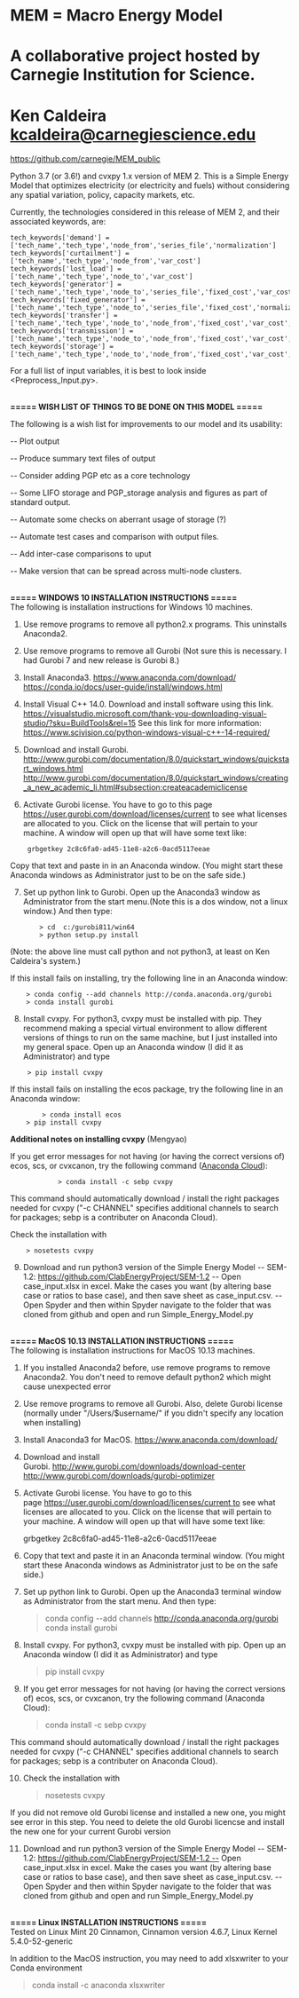 # MEM = Macro Energy Model
#
# A collaborative project hosted by Carnegie Institution for Science.
#
# Ken Caldeira <kcaldeira@carnegiescience.edu>

https://github.com/carnegie/MEM_public

Python 3.7 (or 3.6!) and cvxpy 1.x version of MEM 2. This is a Simple Energy Model that optimizes electricity (or electricity
and fuels) without considering any spatial variation, policy, capacity markets, etc.

Currently, the technologies considered in this release of MEM 2, and their associated keywords, are:


    tech_keywords['demand'] = ['tech_name','tech_type','node_from','series_file','normalization']
    tech_keywords['curtailment'] = ['tech_name','tech_type','node_from','var_cost']
    tech_keywords['lost_load'] = ['tech_name','tech_type','node_to','var_cost']
    tech_keywords['generator'] = ['tech_name','tech_type','node_to','series_file','fixed_cost','var_cost','normalization','capacity']
    tech_keywords['fixed_generator'] = ['tech_name','tech_type','node_to','series_file','fixed_cost','normalization','capacity']
    tech_keywords['transfer'] = ['tech_name','tech_type','node_to','node_from','fixed_cost','var_cost','efficiency','capacity']
    tech_keywords['transmission'] = ['tech_name','tech_type','node_to','node_from','fixed_cost','var_cost','efficiency','capacity']
    tech_keywords['storage'] = ['tech_name','tech_type','node_to','node_from','fixed_cost','var_cost','efficiency','charging_time','decay_rate','capacity']

For a full list of input variables, it is best to look inside <Preprocess_Input.py>.

<br>
<b>=====  WISH LIST OF THINGS TO BE DONE ON THIS MODEL  =====</b>
<br>

The following is a wish list for improvements to our model and its usability:

-- Plot output

-- Produce summary text files of output

-- Consider adding PGP etc as a core technology

-- Some LIFO storage and PGP_storage analysis and figures as part of standard output.

-- Automate some checks on aberrant usage of storage (?)

-- Automate test cases and comparison with output files.

-- Add inter-case comparisons to uput

-- Make version that can be spread across multi-node clusters.


<br>
<b>=====  WINDOWS 10 INSTALLATION INSTRUCTIONS  ===== </b>
<br>
The following is installation instructions for Windows 10 machines.

1. Use remove programs to remove all python2.x programs. This uninstalls Anaconda2.

2. Use remove programs to remove all Gurobi (Not sure this is necessary. I had Gurobi 7 and new release is Gurobi 8.)

3. Install Anaconda3. https://www.anaconda.com/download/ https://conda.io/docs/user-guide/install/windows.html

4. Install Visual C++ 14.0.  Download and install software using this link. https://visualstudio.microsoft.com/thank-you-downloading-visual-studio/?sku=BuildTools&rel=15 See this link for more information: https://www.scivision.co/python-windows-visual-c++-14-required/

5. Download and install Gurobi. http://www.gurobi.com/documentation/8.0/quickstart_windows/quickstart_windows.html http://www.gurobi.com/documentation/8.0/quickstart_windows/creating_a_new_academic_li.html#subsection:createacademiclicense

6. Activate Gurobi license. You have to go to this page https://user.gurobi.com/download/licenses/current to see what licenses are allocated to you. Click on the license that will pertain to your machine. A window will open up that will have some text like:

		grbgetkey 2c8c6fa0-ad45-11e8-a2c6-0acd5117eeae

Copy that text and paste in in an Anaconda window. (You might start these Anaconda windows as Administrator just to be on the safe side.)

7. Set up python link to Gurobi. Open up the Anaconda3 window as Administrator from the start menu.(Note this is a dos window, not a linux window.) And then type:

	       > cd  c:/gurobi811/win64
	       > python setup.py install
	       
(Note: the above line must call python and not python3, at least on Ken Caldeira's system.)

If this install fails on installing, try the following line in an Anaconda window:

		> conda config --add channels http://conda.anaconda.org/gurobi
		> conda install gurobi

8. Install cvxpy. For python3, cvxpy must be installed with pip. They recommend making a special virtual environment to allow different versions of things to run on the same machine, but I just installed into my general space.  Open up an Anaconda window (I did it as Administrator) and type

		> pip install cvxpy 

If this install fails on installing the ecos package, try the following line in an Anaconda window:

	        > conda install ecos
		> pip install cvxpy

<b>Additional notes on installing cvxpy</b> (Mengyao)

If you get error messages for not having (or having the correct versions of) ecos, scs, or cvxcanon, try the following command (<a href="https://anaconda.org/sebp/cvxpy">Anaconda Cloud</a>): 

                > conda install -c sebp cvxpy

This command should automatically download / install the right packages needed for cvxpy ("-c CHANNEL" specifies additional channels to search for packages; sebp is a contributer on Anaconda Cloud).

Check the installation with

		> nosetests cvxpy 

9. Download and run python3 version of the Simple Energy Model -- SEM-1.2: https://github.com/ClabEnergyProject/SEM-1.2
-- Open case_input.xlsx in excel. Make the cases you want (by altering base case or ratios to base case), and then save sheet as case_input.csv.
-- Open Spyder and then within Spyder navigate to the folder that was cloned from github and open and run Simple_Energy_Model.py


<br>
<b>=====  MacOS 10.13 INSTALLATION INSTRUCTIONS  ===== </b>
<br>
The following is installation instructions for MacOS 10.13 machines.

1. If you installed Anaconda2 before, use remove programs to remove Anaconda2. You don't need to remove default python2 which might cause unexpected error

2. Use remove programs to remove all Gurobi. Also, delete Gurobi license (normally under "/Users/$username/" if you didn't specify any location when installing)

3. Install Anaconda3 for MacOS. https://www.anaconda.com/download/

4. Download and install Gurobi. http://www.gurobi.com/downloads/download-center  http://www.gurobi.com/downloads/gurobi-optimizer

5. Activate Gurobi license. You have to go to this page https://user.gurobi.com/download/licenses/current to see what licenses are allocated to you. Click on the license that will pertain to your machine. A window will open up that will have some text like: 

	grbgetkey 2c8c6fa0-ad45-11e8-a2c6-0acd5117eeae

6. Copy that text and paste it in an Anaconda terminal window. (You might start these Anaconda windows as Administrator just to be on the safe side.)

7. Set up python link to Gurobi. Open up the Anaconda3 terminal window as Administrator from the start menu. And then type:

	> conda config --add channels http://conda.anaconda.org/gurobi	
	> conda install gurobi

8. Install cvxpy. For python3, cvxpy must be installed with pip. Open up an Anaconda window (I did it as Administrator) and type 

	> pip install cvxpy 

9. If you get error messages for not having (or having the correct versions of) ecos, scs, or cvxcanon, try the following command (Anaconda Cloud):

	> conda install -c sebp cvxpy

This command should automatically download / install the right packages needed for cvxpy ("-c CHANNEL" specifies additional channels to search for packages; sebp is a contributer on Anaconda Cloud).

10. Check the installation with

	> nosetests cvxpy 

If you did not remove old Gurobi license and installed a new one, you might see error in this step. You need to delete the old Gurobi licencse and install the new one for your current Gurobi version

11. Download and run python3 version of the Simple Energy Model -- SEM-1.2: https://github.com/ClabEnergyProject/SEM-1.2 -- Open case_input.xlsx in excel. Make the cases you want (by altering base case or ratios to base case), and then save sheet as case_input.csv. -- Open Spyder and then within Spyder navigate to the folder that was cloned from github and open and run Simple_Energy_Model.py


<br>
<b>=====  Linux INSTALLATION INSTRUCTIONS  ===== </b>
<br>
Tested on Linux Mint 20 Cinnamon, Cinnamon version 4.6.7, Linux Kernel 5.4.0-52-generic

In addition to the MacOS instruction, you may need to add  xlsxwriter to your Conda environment

> conda install -c anaconda xlsxwriter
